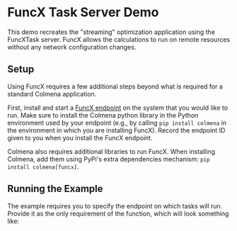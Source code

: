 # FuncX Task Server Demo

This demo recreates the "streaming" optimization application using the FuncXTask server.
FuncX allows the calculations to run on remote resources without any network configuration changes.

## Setup

Using FuncX requires a few additional steps beyond what is required for a standard Colmena application.

First, install and start a [FuncX endpoint](https://funcx.readthedocs.io/en/latest/endpoints.html) on the system that you would like to run. 
Make sure to install the Colmena python library in the Python environment used by your endpoint (e.g., by calling `pip install colmena` in the environment in which you are installing FuncX).
Record the endpoint ID given to you when you install the FuncX endpoint. 

Colmena also requires additional libraries to run FuncX. When installing Colmena, add them using PyPi's extra dependencies mechanism: `pip install colmena[funcx]`.

## Running the Example

The example requires you to specify the endpoint on which tasks will run.
Provide it as the only requirement of the function, which will look something like:



